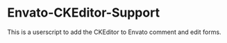 Envato-CKEditor-Support
=======================

This is a userscript to add the CKEditor to Envato comment and edit forms.
